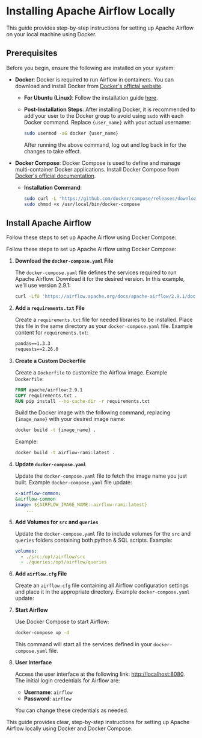 # Installing Apache Airflow Locally
This guide provides step-by-step instructions for setting up Apache Airflow on your local machine using Docker.

## Prerequisites
Before you begin, ensure the following are installed on your system:

- **Docker**: Docker is required to run Airflow in containers. You can download and install Docker from [Docker's official website](https://www.docker.com/get-started).

  - **For Ubuntu (Linux)**: Follow the installation guide [here](https://docs.docker.com/engine/install/ubuntu/).
  - **Post-Installation Steps**: After installing Docker, it is recommended to add your user to the Docker group to avoid using `sudo` with each Docker command. Replace `{user_name}` with your actual username:

    ```bash
    sudo usermod -aG docker {user_name}
    ```

    After running the above command, log out and log back in for the changes to take effect.

- **Docker Compose**: Docker Compose is used to define and manage multi-container Docker applications. Install Docker Compose from [Docker's official documentation](https://docs.docker.com/compose/install/linux/).

  - **Installation Command**:

    ```bash
    sudo curl -L "https://github.com/docker/compose/releases/download/v2.29.0/docker-compose-linux-x86_64" -o /usr/local/bin/docker-compose
    sudo chmod +x /usr/local/bin/docker-compose
    ```

## Install Apache Airflow
Follow these steps to set up Apache Airflow using Docker Compose:

Follow these steps to set up Apache Airflow using Docker Compose:

1. **Download the `docker-compose.yaml` File**

   The `docker-compose.yaml` file defines the services required to run Apache Airflow. Download it for the desired version. In this example, we'll use version 2.9.1:

    ```bash
    curl -LfO 'https://airflow.apache.org/docs/apache-airflow/2.9.1/docker-compose.yaml'
    ```

2. **Add a `requirements.txt` File**

   Create a `requirements.txt` file for needed libraries to be installed. Place this file in the same directory as your `docker-compose.yaml` file. Example content for `requirements.txt`:

    ```txt
    pandas==1.3.3
    requests==2.26.0
    ```

3. **Create a Custom Dockerfile**

   Create a `Dockerfile` to customize the Airflow image. Example `Dockerfile`:

    ```Dockerfile
    FROM apache/airflow:2.9.1
    COPY requirements.txt .
    RUN pip install --no-cache-dir -r requirements.txt
    ```

   Build the Docker image with the following command, replacing `{image_name}` with your desired image name:

    ```bash
    docker build -t {image_name} .
    ```

   Example:

    ```bash
    docker build -t airflow-rami:latest .
    ```

4. **Update `docker-compose.yaml`**

   Update the `docker-compose.yaml` file to fetch the image name you just built. Example `docker-compose.yaml` file update:

    ```yaml
    x-airflow-common:
    &airflow-common
    image: ${AIRFLOW_IMAGE_NAME:-airflow-rami:latest}
        ...
    ```

5. **Add Volumes for `src` and `queries`**

   Update the `docker-compose.yaml` file to include volumes for the `src` and `queries` folders containing both python & SQL scripts. Example:

    ```yaml
    volumes:
      - ./src:/opt/airflow/src
      - ./queries:/opt/airflow/queries
    ```

6. **Add `airflow.cfg` File**

   Create an `airflow.cfg` file containing all Airflow configuration settings and place it in the appropriate directory. Example `docker-compose.yaml` update:

7. **Start Airflow**

   Use Docker Compose to start Airflow:

    ```bash
    docker-compose up -d
    ```

    This command will start all the services defined in your `docker-compose.yaml` file.


8. **User Interface**

   Access the user interface at the following link: [http://localhost:8080](http://localhost:8080). The initial login credentials for Airflow are:

   - **Username**: `airflow`
   - **Password**: `airflow`

   You can change these credentials as needed.

This guide provides clear, step-by-step instructions for setting up Apache Airflow locally using Docker and Docker Compose.
